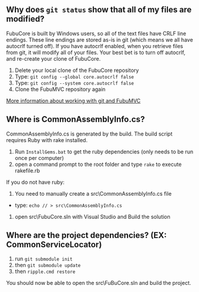 Why does `git status` show that all of my files are modified?
--
FubuCore is built by Windows users, so all of the text files have CRLF line endings. These line endings are stored as-is in git (which means we all have autocrlf turned off).
If you have autocrlf enabled, when you retrieve files from git, it will modify all of your files. Your best bet is to turn off autocrlf, and re-create your clone of FubuCore.

1. Delete your local clone of the FubuCore repository
1. Type: `git config --global core.autocrlf false`
1. Type: `git config --system core.autocrlf false`
1. Clone the FubuMVC repository again

[More information about working with git and FubuMVC](http://groups.google.com/group/fubumvc-devel/browse_thread/thread/606000f0803adf31/a09fce24e468ea20?#a09fce24e468ea20)


Where is CommonAssemblyInfo.cs?
--

CommonAssemblyInfo.cs is generated by the build. The build script requires Ruby with rake installed.

1. Run `InstallGems.bat` to get the ruby dependencies (only needs to be run once per computer)
1. open a command prompt to the root folder and type `rake` to execute rakefile.rb

If you do not have ruby:

1. You need to manually create a src\CommonAssemblyInfo.cs file 

  * type: `echo // > src\CommonAssemblyInfo.cs`
1. open src\FubuCore.sln with Visual Studio and Build the solution

Where are the project dependencies? (EX: CommonServiceLocator)
--

1. run `git submodule init`
2. then `git submodule update`
3. then `ripple.cmd restore`

You should now be able to open the src\FuBuCore.sln and build the project.